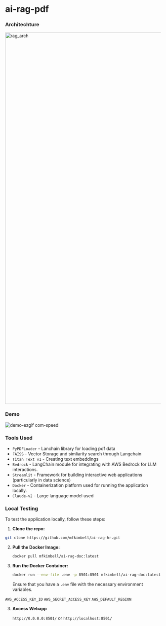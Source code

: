 # ai-rag-pdf

### Architechture
<img width="1205" alt="rag_arch" src="https://github.com/user-attachments/assets/29c9b5a1-cdb1-4007-874b-447f282145f9">

### Demo

![demo-ezgif com-speed](https://github.com/user-attachments/assets/da96d8f1-0f08-40f1-9b09-fe73a8690cb2)

### Tools Used

* `PyPDFLoader` - Lanchain library for loading pdf data
* `FAISS` - Vector Storage and simliarity search through Langchain
* `Titan Text v1` - Creating text embeddings
* `Bedrock` - LangChain module for integrating with AWS Bedrock for LLM interactions.
* `Streamlit` - Framework for building interactive web applications (particularly in data science)
* `Docker` - Containerization platform used for running the application locally.
* `Claude-v2` - Large language model used

### Local Testing

To test the application locally, follow these steps:

1. **Clone the repo:**
   
```bash
git clone https://github.com/mfkimbell/ai-rag-hr.git
```

2. **Pull the Docker Image:**

    ```bash
    docker pull mfkimbell/ai-rag-doc:latest
    ```

2. **Run the Docker Container:**

    ```bash
    docker run --env-file .env -p 8501:8501 mfkimbell/ai-rag-doc:latest
    ```

    Ensure that you have a `.env` file with the necessary environment variables.

`AWS_ACCESS_KEY_ID`
`AWS_SECRET_ACCESS_KEY`
`AWS_DEFAULT_REGION`

3. **Access Webapp**

   ```http://0.0.0.0:8501/```
   or
   ```http://localhost:8501/```


